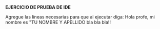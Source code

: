 
**EJERCICIO DE PRUEBA DE IDE**

Agregue las líneas necesarias para que al ejecutar diga:
Hola profe, mi nombre es "TU NOMBRE Y APELLIDO bla bla bla!!
